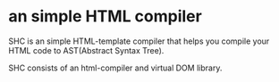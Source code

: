 # an simple HTML compiler
SHC is an simple HTML-template compiler that helps you compile your HTML code to AST(Abstract Syntax Tree).

SHC consists of an html-compiler and virtual DOM library. 